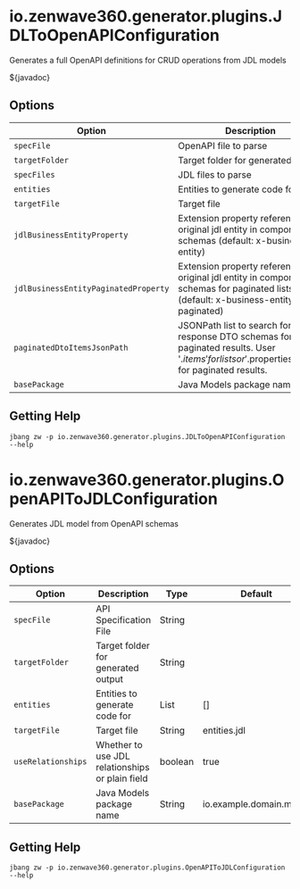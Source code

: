 # io.zenwave360.generator.plugins.JDLToOpenAPIConfiguration

Generates a full OpenAPI definitions for CRUD operations from JDL models

${javadoc}

## Options

| **Option** | **Description** | **Type** | **Default** | **Values** |
|------------|-----------------|----------|-------------|------------|
| `specFile` | OpenAPI file to parse | String |  |   |
| `targetFolder` | Target folder for generated output | String |  |   |
| `specFiles` | JDL files to parse | String[] | [null] |   |
| `entities` | Entities to generate code for | List | [] |   |
| `targetFile` | Target file | String | openapi.yml |   |
| `jdlBusinessEntityProperty` | Extension property referencing original jdl entity in components schemas (default: x-business-entity) | String | x-business-entity |   |
| `jdlBusinessEntityPaginatedProperty` | Extension property referencing original jdl entity in components schemas for paginated lists (default: x-business-entity-paginated) | String | x-business-entity-paginated |   |
| `paginatedDtoItemsJsonPath` | JSONPath list to search for response DTO schemas for list or paginated results. User '$.items' for lists or '$.properties.<content property>.items' for paginated results. | List | [$.items, $.properties.content.items] |   |
| `basePackage` | Java Models package name | String | io.example.domain.model |   |

## Getting Help

```shell
jbang zw -p io.zenwave360.generator.plugins.JDLToOpenAPIConfiguration --help
```

# io.zenwave360.generator.plugins.OpenAPIToJDLConfiguration

Generates JDL model from OpenAPI schemas

${javadoc}

## Options

| **Option** | **Description** | **Type** | **Default** | **Values** |
|------------|-----------------|----------|-------------|------------|
| `specFile` | API Specification File | String |  |   |
| `targetFolder` | Target folder for generated output | String |  |   |
| `entities` | Entities to generate code for | List | [] |   |
| `targetFile` | Target file | String | entities.jdl |   |
| `useRelationships` | Whether to use JDL relationships or plain field | boolean | true |   |
| `basePackage` | Java Models package name | String | io.example.domain.model |   |

## Getting Help

```shell
jbang zw -p io.zenwave360.generator.plugins.OpenAPIToJDLConfiguration --help
```

